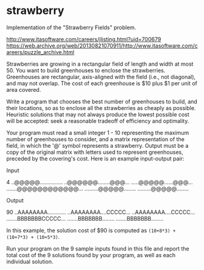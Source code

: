 # strawberry
Implementation of the "Strawberry Fields" problem.

http://www.itasoftware.com/careers/jlisting.html?uid=700679
https://web.archive.org/web/20130821070911/http://www.itasoftware.com/careers/puzzle_archive.html

Strawberries are growing in a rectangular field of length and width at
most 50. You want to build greenhouses to enclose the strawberries.
Greenhouses are rectangular, axis-aligned with the field (i.e., not
diagonal), and may not overlap. The cost of each greenhouse is $10
plus $1 per unit of area covered.

Write a program that chooses the best number of greenhouses to build,
and their locations, so as to enclose all the strawberries as cheaply
as possible. Heuristic solutions that may not always produce the
lowest possible cost will be accepted: seek a reasonable tradeoff of
efficiency and optimality.

Your program must read a small integer 1 - 10 representing the maximum
number of greenhouses to consider, and a matrix representation of the
field, in which the '@' symbol represents a strawberry. Output must be
a copy of the original matrix with letters used to represent
greenhouses, preceded by the covering's cost. Here is an example
input-output pair:

Input

4
..@@@@@...............
..@@@@@@........@@@...
.....@@@@@......@@@...
.......@@@@@@@@@@@@...
.........@@@@@........
.........@@@@@........


Output

90
..AAAAAAAA............
..AAAAAAAA....CCCCC...
..AAAAAAAA....CCCCC...
.......BBBBBBBCCCCC...
.......BBBBBBB........
.......BBBBBBB........

In this example, the solution cost of $90 is computed as
`(10+8*3) + (10+7*3) + (10+5*3)`.

Run your program on the 9 sample inputs found in this file and report
the total cost of the 9 solutions found by your program, as well as
each individual solution.

